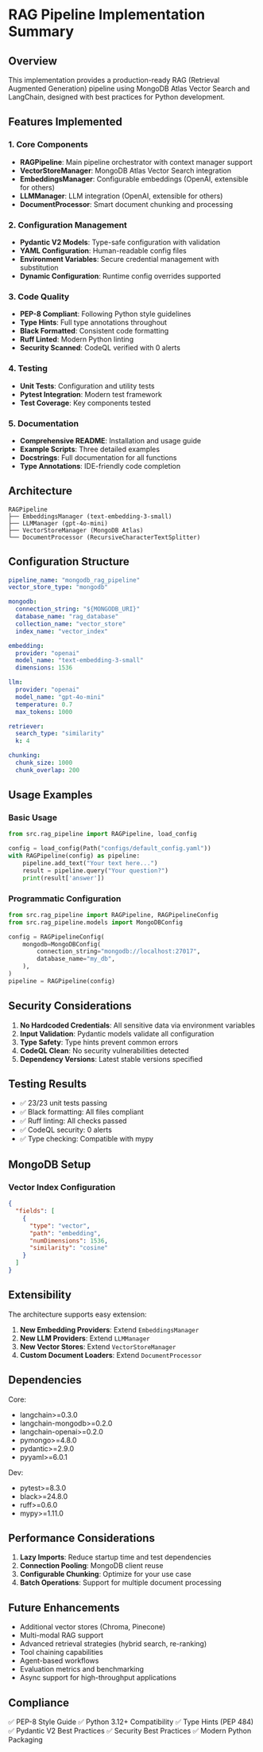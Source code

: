 # RAG Pipeline Implementation Summary

## Overview
This implementation provides a production-ready RAG (Retrieval Augmented Generation) pipeline using MongoDB Atlas Vector Search and LangChain, designed with best practices for Python development.

## Features Implemented

### 1. Core Components
- **RAGPipeline**: Main pipeline orchestrator with context manager support
- **VectorStoreManager**: MongoDB Atlas Vector Search integration
- **EmbeddingsManager**: Configurable embeddings (OpenAI, extensible for others)
- **LLMManager**: LLM integration (OpenAI, extensible for others)
- **DocumentProcessor**: Smart document chunking and processing

### 2. Configuration Management
- **Pydantic V2 Models**: Type-safe configuration with validation
- **YAML Configuration**: Human-readable config files
- **Environment Variables**: Secure credential management with substitution
- **Dynamic Configuration**: Runtime config overrides supported

### 3. Code Quality
- **PEP-8 Compliant**: Following Python style guidelines
- **Type Hints**: Full type annotations throughout
- **Black Formatted**: Consistent code formatting
- **Ruff Linted**: Modern Python linting
- **Security Scanned**: CodeQL verified with 0 alerts

### 4. Testing
- **Unit Tests**: Configuration and utility tests
- **Pytest Integration**: Modern test framework
- **Test Coverage**: Key components tested

### 5. Documentation
- **Comprehensive README**: Installation and usage guide
- **Example Scripts**: Three detailed examples
- **Docstrings**: Full documentation for all functions
- **Type Annotations**: IDE-friendly code completion

## Architecture

```
RAGPipeline
├── EmbeddingsManager (text-embedding-3-small)
├── LLMManager (gpt-4o-mini)
├── VectorStoreManager (MongoDB Atlas)
└── DocumentProcessor (RecursiveCharacterTextSplitter)
```

## Configuration Structure

```yaml
pipeline_name: "mongodb_rag_pipeline"
vector_store_type: "mongodb"

mongodb:
  connection_string: "${MONGODB_URI}"
  database_name: "rag_database"
  collection_name: "vector_store"
  index_name: "vector_index"

embedding:
  provider: "openai"
  model_name: "text-embedding-3-small"
  dimensions: 1536

llm:
  provider: "openai"
  model_name: "gpt-4o-mini"
  temperature: 0.7
  max_tokens: 1000

retriever:
  search_type: "similarity"
  k: 4

chunking:
  chunk_size: 1000
  chunk_overlap: 200
```

## Usage Examples

### Basic Usage
```python
from src.rag_pipeline import RAGPipeline, load_config

config = load_config(Path("configs/default_config.yaml"))
with RAGPipeline(config) as pipeline:
    pipeline.add_text("Your text here...")
    result = pipeline.query("Your question?")
    print(result['answer'])
```

### Programmatic Configuration
```python
from src.rag_pipeline import RAGPipeline, RAGPipelineConfig
from src.rag_pipeline.models import MongoDBConfig

config = RAGPipelineConfig(
    mongodb=MongoDBConfig(
        connection_string="mongodb://localhost:27017",
        database_name="my_db",
    ),
)
pipeline = RAGPipeline(config)
```

## Security Considerations

1. **No Hardcoded Credentials**: All sensitive data via environment variables
2. **Input Validation**: Pydantic models validate all configuration
3. **Type Safety**: Type hints prevent common errors
4. **CodeQL Clean**: No security vulnerabilities detected
5. **Dependency Versions**: Latest stable versions specified

## Testing Results

- ✅ 23/23 unit tests passing
- ✅ Black formatting: All files compliant
- ✅ Ruff linting: All checks passed
- ✅ CodeQL security: 0 alerts
- ✅ Type checking: Compatible with mypy

## MongoDB Setup

### Vector Index Configuration
```json
{
  "fields": [
    {
      "type": "vector",
      "path": "embedding",
      "numDimensions": 1536,
      "similarity": "cosine"
    }
  ]
}
```

## Extensibility

The architecture supports easy extension:

1. **New Embedding Providers**: Extend `EmbeddingsManager`
2. **New LLM Providers**: Extend `LLMManager`
3. **New Vector Stores**: Extend `VectorStoreManager`
4. **Custom Document Loaders**: Extend `DocumentProcessor`

## Dependencies

Core:
- langchain>=0.3.0
- langchain-mongodb>=0.2.0
- langchain-openai>=0.2.0
- pymongo>=4.8.0
- pydantic>=2.9.0
- pyyaml>=6.0.1

Dev:
- pytest>=8.3.0
- black>=24.8.0
- ruff>=0.6.0
- mypy>=1.11.0

## Performance Considerations

1. **Lazy Imports**: Reduce startup time and test dependencies
2. **Connection Pooling**: MongoDB client reuse
3. **Configurable Chunking**: Optimize for your use case
4. **Batch Operations**: Support for multiple document processing

## Future Enhancements

- Additional vector stores (Chroma, Pinecone)
- Multi-modal RAG support
- Advanced retrieval strategies (hybrid search, re-ranking)
- Tool chaining capabilities
- Agent-based workflows
- Evaluation metrics and benchmarking
- Async support for high-throughput applications

## Compliance

✅ PEP-8 Style Guide
✅ Python 3.12+ Compatibility
✅ Type Hints (PEP 484)
✅ Pydantic V2 Best Practices
✅ Security Best Practices
✅ Modern Python Packaging
